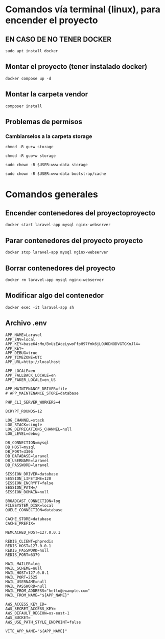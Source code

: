 # Comandos vía terminal (linux), para encender el proyecto

## EN CASO DE NO TENER DOCKER
    sudo apt install docker

## Montar el proyecto (tener instalado docker)
    docker compose up -d

## Montar la carpeta vendor
    composer install

## Problemas de permisos
### Cambiarselos a la carpeta storage
    chmod -R gu+w storage

    chmod -R guo+w storage

    sudo chown -R $USER:www-data storage

    sudo chown -R $USER:www-data bootstrap/cache



# Comandos generales

## Encender contenedores del proyectoproyecto
    docker start laravel-app mysql nginx-webserver

## Parar contenedores del proyecto proyecto
    docker stop laravel-app mysql nginx-webserver

## Borrar contenedores del proyecto
    docker rm laravel-app mysql nginx-webserver

## Modificar algo del contenedor
    docker exec -it laravel-app sh

## Archivo .env
    APP_NAME=Laravel
    APP_ENV=local
    APP_KEY=base64:Mo/BvUzEAceLywoFfpH97fmk6jLOU6DNODVGTGKnJl4=
    APP_KEY=
    APP_DEBUG=true
    APP_TIMEZONE=UTC
    APP_URL=http://localhost

    APP_LOCALE=en
    APP_FALLBACK_LOCALE=en
    APP_FAKER_LOCALE=en_US

    APP_MAINTENANCE_DRIVER=file
    # APP_MAINTENANCE_STORE=database

    PHP_CLI_SERVER_WORKERS=4

    BCRYPT_ROUNDS=12

    LOG_CHANNEL=stack
    LOG_STACK=single
    LOG_DEPRECATIONS_CHANNEL=null
    LOG_LEVEL=debug

    DB_CONNECTION=mysql
    DB_HOST=mysql
    DB_PORT=3306
    DB_DATABASE=laravel
    DB_USERNAME=laravel
    DB_PASSWORD=laravel

    SESSION_DRIVER=database
    SESSION_LIFETIME=120
    SESSION_ENCRYPT=false
    SESSION_PATH=/
    SESSION_DOMAIN=null

    BROADCAST_CONNECTION=log
    FILESYSTEM_DISK=local
    QUEUE_CONNECTION=database

    CACHE_STORE=database
    CACHE_PREFIX=

    MEMCACHED_HOST=127.0.0.1

    REDIS_CLIENT=phpredis
    REDIS_HOST=127.0.0.1
    REDIS_PASSWORD=null
    REDIS_PORT=6379

    MAIL_MAILER=log
    MAIL_SCHEME=null
    MAIL_HOST=127.0.0.1
    MAIL_PORT=2525
    MAIL_USERNAME=null
    MAIL_PASSWORD=null
    MAIL_FROM_ADDRESS="hello@example.com"
    MAIL_FROM_NAME="${APP_NAME}"

    AWS_ACCESS_KEY_ID=
    AWS_SECRET_ACCESS_KEY=
    AWS_DEFAULT_REGION=us-east-1
    AWS_BUCKET=
    AWS_USE_PATH_STYLE_ENDPOINT=false

    VITE_APP_NAME="${APP_NAME}"
